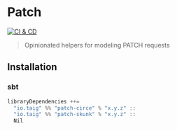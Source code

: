 # Patch

[![CI & CD](https://github.com/taig/patch/actions/workflows/main.yml/badge.svg)](https://github.com/taig/patch/actions/workflows/main.yml)

> Opinionated helpers for modeling PATCH requests

## Installation

### sbt

```scala
libraryDependencies ++=
  "io.taig" %% "patch-circe" % "x.y.z" :: 
  "io.taig" %% "patch-skunk" % "x.y.z" :: 
  Nil
```